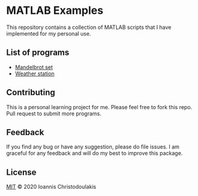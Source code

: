 # MATLAB Examples

This repository contains a collection of MATLAB scripts that I have implemented for my personal use.


## List of programs

- [Mandelbrot set](https://github.com/YodaCh96/MATLAB/tree/master/mandelbrot_set)
- [Weather station](https://github.com/YodaCh96/MATLAB/tree/master/weather_station)

## Contributing

This is a personal learning project for me. Please feel free to fork this repo. Pull request to submit more programs.

## Feedback

If you find any bug or have any suggestion, please do file issues. I am graceful for any feedback and will do my best to improve this package.

## License

[MIT](LICENSE) © 2020 Ioannis Christodoulakis
